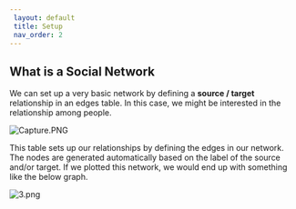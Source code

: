 ```yaml
---
 layout: default
 title: Setup
 nav_order: 2
---
```


## What is a Social Network

We can set up a very basic network by defining a **source / target** relationship in an edges table. In this case, we might be interested in the relationship among people.

 ![Capture.PNG]({{site.baseurl}}/Capture.PNG)

This table sets up our relationships by defining the edges in our network. The nodes are generated automatically based on the label of the source and/or target. If we plotted this network, we would end up with something like the below graph.

![3.png]({{site.baseurl}}/3.png)
